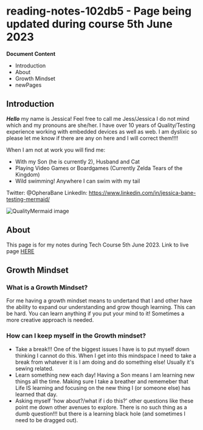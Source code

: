 # reading-notes-102db5 - Page being updated during course 5th June 2023


**Document Content**

- Introduction
- About
- Growth Mindset
- newPages


## Introduction

***Hello*** my name is Jessica! Feel free to call me Jess/Jessica I do not mind which and my pronouns are she/her.
I have over 10 years of Quality/Testing experience working with embedded devices as well as web.
I am dyslixic so please let me know if there are any on here and I will correct them!!!!

When I am not at work you will find me:
- With my Son (he is currently 2), Husband and Cat
- Playing Video Games or Boardgames (Currently Zelda Tears of the Kingdom)
- Wild swimming! Anywhere I can swim with my tail

Twitter: @OpheraBane
LinkedIn: https://www.linkedin.com/in/jessica-bane-testing-mermaid/

![QualityMermaid image](https://scontent-lcy1-2.xx.fbcdn.net/v/t39.30808-6/347439970_1308507819773866_843173614353055108_n.jpg?_nc_cat=110&ccb=1-7&_nc_sid=730e14&_nc_ohc=i2eMchO8wFkAX8K3ITC&_nc_ht=scontent-lcy1-2.xx&oh=00_AfDmWFdwfH7zEMfh5fAkJ2KLgn-jurKFpQBg9Zn6Wn_52A&oe=648469B5)

## About

This page is for my notes during Tech Course 5th June 2023.
Link to live page [HERE](https://qualitymermaid.github.io/reading-notes-102db5/)

## Growth Mindset  

### What is a Growth Mindset?

For me having a growth mindset means to undertand that I and other have the ability to expand our understanding and grow though learning. This can be hard. You can learn anything if you put your mind to it! Sometimes a more creative approach is needed.

### How can I keep myself in the Growth mindset?

- Take a break!!! One of the biggest issues I have is to put myself down thinking I cannot do this. When I get into this mindspace I need to take a break from whatever it is I am doing and do something else! Usually it's sewing related.
- Learn something new each day! Having a Son means I am learning new things all the time. Making sure I take a breather and rememeber that Life IS learning and focusing on the new thing I (or someone else) has learned that day. 
- Asking myself 'how about?/what if i do this?' other questions like these point me down other avenues to explore. There is no such thing as a dumb question!!! but there is a learning black hole (and sometimes I need to be dragged out).
